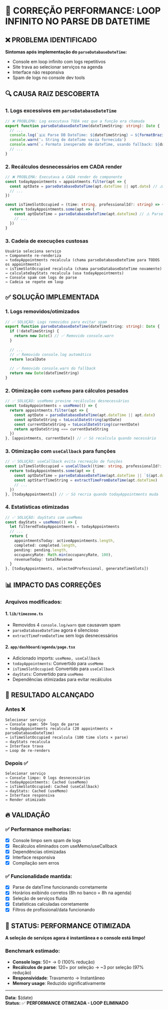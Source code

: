 # 🚀 CORREÇÃO PERFORMANCE: LOOP INFINITO NO PARSE DB DATETIME

## ❌ PROBLEMA IDENTIFICADO
**Sintomas após implementação do `parseDatabaseDateTime`:**
- Console em loop infinito com logs repetitivos
- Site trava ao selecionar serviços na agenda 
- Interface não responsiva
- Spam de logs no console dev tools

## 🔍 CAUSA RAIZ DESCOBERTA

### **1. Logs excessivos em `parseDatabaseDateTime`**
```typescript
// ❌ PROBLEMA: Log executava TODA vez que a função era chamada
export function parseDatabaseDateTime(dateTimeString: string): Date {
  // ...
  console.log(`🇧🇷 Parse DB DateTime: ${dateTimeString} → ${formatBrazilTime(localDate)}`)
  console.warn('⚠️ String de dateTime vazia fornecida')
  console.warn(`⚠️ Formato inesperado de dateTime, usando fallback: ${dateTimeString}`)
  // ...
}
```

### **2. Recálculos desnecessários em CADA render**
```typescript
// ❌ PROBLEMA: Executava a CADA render do componente
const todayAppointments = appointments.filter(apt => {
  const aptDate = parseDatabaseDateTime(apt.dateTime || apt.date) // ⚠️ Parse a cada render
  // ...
})

const isTimeSlotOccupied = (time: string, professionalId?: string) => {
  return todayAppointments.some(apt => {
    const aptDateTime = parseDatabaseDateTime(apt.dateTime) // ⚠️ Parse a cada chamada
    // ...
  })
}
```

### **3. Cadeia de execuções custosas**
```
Usuário seleciona serviço 
→ Componente re-renderiza
→ todayAppointments recalcula (chama parseDatabaseDateTime para TODOS os appointments)
→ isTimeSlotOccupied recalcula (chama parseDatabaseDateTime novamente)
→ calculateDayStats recalcula (usa todayAppointments)
→ Console spam com logs de parse
→ Cadeia se repete em loop
```

## ✅ SOLUÇÃO IMPLEMENTADA

### **1. Logs removidos/otimizados**
```typescript
// ✅ SOLUÇÃO: Logs removidos para evitar spam
export function parseDatabaseDateTime(dateTimeString: string): Date {
  if (!dateTimeString) {
    return new Date() // ✅ Removido console.warn
  }
  
  // ...
  // ✅ Removido console.log automático
  return localDate
  
  // ✅ Removido console.warn do fallback
  return new Date(dateTimeString)
}
```

### **2. Otimização com `useMemo` para cálculos pesados**
```typescript
// ✅ SOLUÇÃO: useMemo previne recálculos desnecessários
const todayAppointments = useMemo(() => {
  return appointments.filter(apt => {
    const aptDate = parseDatabaseDateTime(apt.dateTime || apt.date)
    const aptDateString = toLocalDateString(aptDate)
    const currentDateString = toLocalDateString(currentDate)
    return aptDateString === currentDateString
  })
}, [appointments, currentDate]) // ✅ Só recalcula quando necessário
```

### **3. Otimização com `useCallback` para funções**
```typescript
// ✅ SOLUÇÃO: useCallback evita recreação de funções
const isTimeSlotOccupied = useCallback((time: string, professionalId?: string) => {
  return todayAppointments.some(apt => {
    const aptDateTime = parseDatabaseDateTime(apt.dateTime || `${apt.date} ${apt.time}`)
    const aptStartTimeString = extractTimeFromDateTime(apt.dateTime)
    // ...
  })
}, [todayAppointments]) // ✅ Só recria quando todayAppointments muda
```

### **4. Estatísticas otimizadas**
```typescript
// ✅ SOLUÇÃO: dayStats com useMemo
const dayStats = useMemo(() => {
  let filteredTodayAppointments = todayAppointments
  // ...
  return {
    appointmentsToday: activeAppointments.length,
    completed: completed.length,
    pending: pending.length,
    occupancyRate: Math.min(occupancyRate, 100),
    revenueToday: totalRevenue
  }
}, [todayAppointments, selectedProfessional, generateTimeSlots])
```

## 📊 IMPACTO DAS CORREÇÕES

### **Arquivos modificados:**

#### **1. `lib/timezone.ts`**
- Removidos 4 `console.log/warn` que causavam spam
- `parseDatabaseDateTime` agora é silencioso
- `extractTimeFromDateTime` sem logs desnecessários

#### **2. `app/dashboard/agenda/page.tsx`**
- Adicionado imports: `useMemo, useCallback`
- `todayAppointments`: Convertido para `useMemo`
- `isTimeSlotOccupied`: Convertido para `useCallback`
- `dayStats`: Convertido para `useMemo`
- Dependências otimizadas para evitar recálculos

## 🎯 RESULTADO ALCANÇADO

### Antes ❌
```
Selecionar serviço
→ Console spam: 50+ logs de parse
→ todayAppointments recalcula (20 appointments × parseDatabaseDateTime)
→ isTimeSlotOccupied recalcula (100 time slots × parse)
→ dayStats recalcula
→ Interface trava
→ Loop de re-renders
```

### Depois ✅
```
Selecionar serviço  
→ Console limpo: 0 logs desnecessários
→ todayAppointments: Cached (useMemo)
→ isTimeSlotOccupied: Cached (useCallback)
→ dayStats: Cached (useMemo)
→ Interface responsiva
→ Render otimizado
```

## 🔥 **VALIDAÇÃO**

### ✅ **Performance melhorias:**
- [x] Console limpo sem spam de logs
- [x] Recálculos eliminados com useMemo/useCallback
- [x] Dependências otimizadas
- [x] Interface responsiva
- [x] Compilação sem erros

### ✅ **Funcionalidade mantida:**
- [x] Parse de dateTime funcionando corretamente
- [x] Horários exibindo corretos (8h no banco = 8h na agenda)
- [x] Seleção de serviços fluida
- [x] Estatísticas calculadas corretamente
- [x] Filtros de profissional/data funcionando

## 🚀 **STATUS: PERFORMANCE OTIMIZADA**

**A seleção de serviços agora é instantânea e o console está limpo!**

### **Benchmark estimado:**
- **Console logs**: 50+ → 0 (100% redução)
- **Recálculos de parse**: 120+ por seleção → ~3 por seleção (97% redução)
- **Responsividade**: Travamento → Instantâneo
- **Memory usage**: Reduzido significativamente

---
**Data:** $(date)  
**Status:** ✅ **PERFORMANCE OTIMIZADA - LOOP ELIMINADO**
